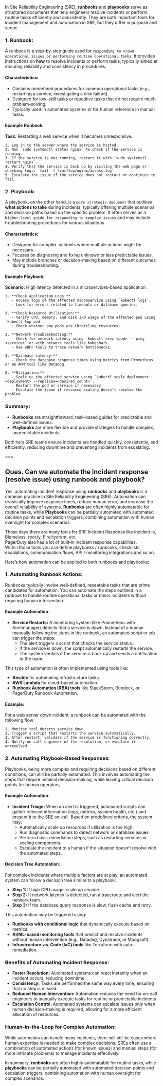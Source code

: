In Site Reliability Engineering (SRE), **runbooks** and **playbooks** serve as structured documents that help engineers resolve incidents or perform routine tasks efficiently and consistently. They are both important tools for incident management and automation in SRE, but they differ in purpose and scope.

### 1. **Runbook:**
A runbook is a step-by-step guide used for `responding to known operational issues or performing routine operational tasks`. It provides instructions on **how** to resolve incidents or perform tasks, typically aimed at ensuring reliability and consistency in procedures.

#### Characteristics:
- Contains predefined procedures for common operational tasks (e.g., restarting a service, investigating a disk failure).
- Designed for low-skill tasks or repetitive tasks that do not require much problem-solving.
- Typically used in automated systems or for human reference in manual tasks.

#### Example Runbook:
**Task:** Restarting a web service when it becomes unresponsive.
```
1. Log in to the server where the service is hosted.
2. Run `sudo systemctl status nginx` to check if the service is running.
3. If the service is not running, restart it with `sudo systemctl restart nginx`.
4. Verify that the service is back up by visiting the web page or checking logs: `tail -f /var/log/nginx/access.log`.
5. Escalate the issue if the service does not restart or continues to fail.
```

### 2. **Playbook:**
A playbook, on the other hand, is a `more strategic document` that outlines **what actions to take** during incidents, typically offering multiple scenarios and decision paths based on the specific problem. It often serves as a `higher-level guide for responding to complex issues` and may include troubleshooting procedures for various situations.

#### Characteristics:
- Designed for complex incidents where multiple actions might be necessary.
- Focuses on diagnosing and fixing unknown or less predictable issues.
- May include branches or decision-making based on different outcomes during troubleshooting.

#### Example Playbook:
**Scenario:** High latency detected in a microservices-based application.
```
1. **Check Application Logs:**
   - Access logs of the affected microservice using `kubectl logs`.
   - Look for errors related to timeouts or database queries.

2. **Check Resource Utilization:**
   - Verify CPU, memory, and disk I/O usage of the affected pod using `kubectl top pod`.
   - Check whether any pods are throttling resources.

3. **Network Troubleshooting:**
   - Check for network latency using `kubectl exec <pod> -- ping <service>` or with network tools like Kubeshark.
   - Use eBPF tools to trace network bottlenecks.

4. **Database Latency:**
   - Check the database response times using metrics from Prometheus or an APM tool like Datadog.

5. **Mitigation:**
   - Scale up the affected service using `kubectl scale deployment <deployment> --replicas=<desired_count>`.
   - Restart the pod or service if necessary.
   - Escalate the issue if resource scaling doesn’t resolve the problem.
```

### Summary:
- **Runbooks** are straightforward, task-based guides for predictable and well-defined issues.
- **Playbooks** are more flexible and provide strategies to handle complex, unpredictable incidents.

Both help SRE teams ensure incidents are handled quickly, consistently, and efficiently, reducing downtime and preventing incidents from escalating.

===

## **Ques. Can we automate the incident response (resolve issue) using runbook and playbook?**
Yes, automating incident response using **runbooks** and **playbooks** is a common practice in Site Reliability Engineering (SRE). Automation can drastically improve response times, reduce human error, and increase the overall reliability of systems. **Runbooks** are often highly automatable for routine tasks, while **Playbooks** can be partially automated with automated decision points and escalation triggers, combining automation with human oversight for complex scenarios.

These days there are many tools for SRE Incident Response like incident.io, Blameless, root.ly, FireHydrant, etc. <br/>
PagerDuty also has a lot of built-in incident response capabilities. <br/>
Within those tools you can define playbooks / runbooks, checklists, escalations, communication flows, API / monitoring integrations and so on. <br/>

Here’s how automation can be applied to both runbooks and playbooks: <br/>

### 1. **Automating Runbook Actions:**
Runbooks typically involve well-defined, repeatable tasks that are prime candidates for automation. You can automate the steps outlined in a runbook to handle routine operational tasks or minor incidents without requiring human intervention.

#### Example Automation:
- **Service Restarts:** A monitoring system (like Prometheus with Alertmanager) detects that a service is down. Instead of a human manually following the steps in the runbook, an automated script or job can trigger the steps:
  - The alert triggers a script that checks the service status.
  - If the service is down, the script automatically restarts the service.
  - The system verifies if the service is back up and sends a notification to the team.

This type of automation is often implemented using tools like:
- **Ansible** for automating infrastructure tasks.
- **AWS Lambda** for cloud-based automation.
- **Runbook Automation (RBA) tools** like StackStorm, Rundeck, or PagerDuty Runbook Automation.

#### Example:
For a web server down incident, a runbook can be automated with the following flow:
```
1. Monitor tool detects service down.
2. Trigger a script that restarts the service automatically.
3. After restart, validate if the service is functioning correctly.
4. Notify on-call engineer of the resolution, or escalate if unresolved.
```

### 2. **Automating Playbook-Based Responses:**
Playbooks, being more complex and requiring decisions based on different conditions, can still be partially automated. This involves automating the steps that require minimal decision-making, while leaving critical decision points for human operators.

#### Example Automation:
- **Incident Triage:** When an alert is triggered, automated scripts can gather relevant information (logs, metrics, system health, etc.) and present it to the SRE on-call. Based on predefined criteria, the system may:
  - Automatically scale up resources if utilization is too high.
  - Run diagnostic commands to detect network or database issues.
  - Perform basic remediation steps, such as restarting services or scaling components.
  - Escalate the incident to a human if the situation doesn't resolve with the automated steps.

#### Decision Tree Automation:
For complex incidents where multiple factors are at play, an automated system can follow a decision tree similar to a playbook:
- **Step 1:** If high CPU usage, scale up service.
- **Step 2:** If network latency is detected, run a traceroute and alert the network team.
- **Step 3:** If the database query response is slow, flush cache and retry.

This automation may be triggered using:
- **Runbooks with conditional logic** that dynamically execute based on metrics.
- **AI/ML-based monitoring tools** that predict and resolve incidents without human intervention (e.g., Datadog, Dynatrace, or Moogsoft).
- **Infrastructure-as-Code (IaC) tools** like Terraform with auto-remediation.

### Benefits of Automating Incident Response:
- **Faster Resolution:** Automated systems can react instantly when an incident occurs, reducing downtime.
- **Consistency:** Tasks are performed the same way every time, ensuring that no step is missed.
- **Reduced Human Intervention:** Automation reduces the need for on-call engineers to manually execute tasks for routine or predictable incidents.
- **Escalation Control:** Automated systems can escalate issues only when human decision-making is required, allowing for a more efficient allocation of resources.

### Human-in-the-Loop for Complex Automation:
While automation can handle many incidents, there will still be cases where human expertise is needed to make complex decisions. SREs often use a combination of automated actions (for known issues) and manual steps (for more intricate problems) to manage incidents effectively.

In summary, **runbooks** are often highly automatable for routine tasks, while **playbooks** can be partially automated with automated decision points and escalation triggers, combining automation with human oversight for complex scenarios.
